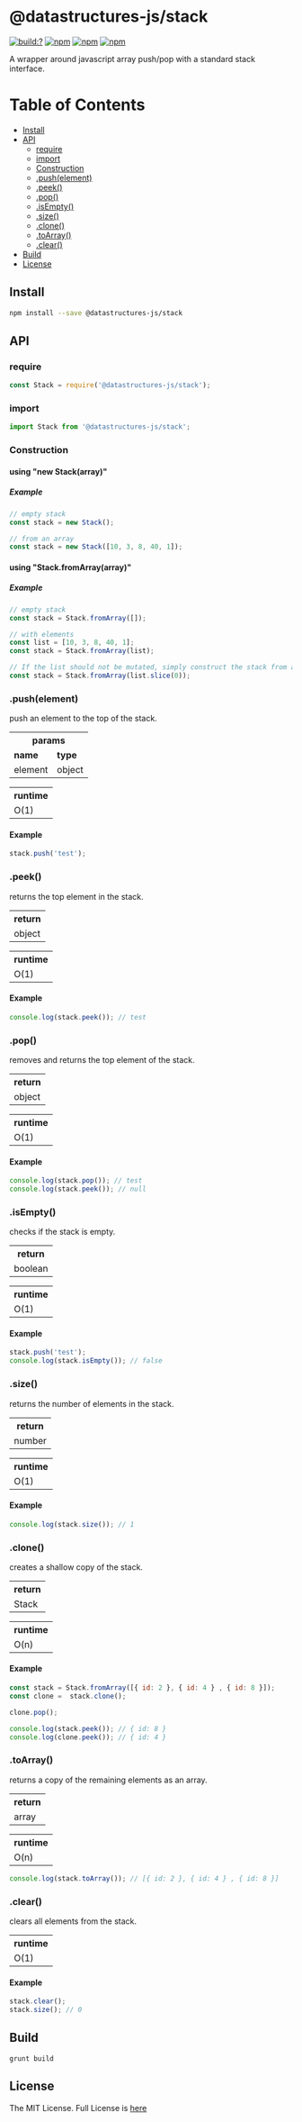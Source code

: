 # @datastructures-js/stack

[![build:?](https://travis-ci.org/datastructures-js/stack.svg?branch=master)](https://travis-ci.org/datastructures-js/stack) 
[![npm](https://img.shields.io/npm/v/@datastructures-js/stack.svg)](https://www.npmjs.com/package/@datastructures-js/stack)
[![npm](https://img.shields.io/npm/dm/@datastructures-js/stack.svg)](https://www.npmjs.com/package/@datastructures-js/stack) [![npm](https://img.shields.io/badge/node-%3E=%206.0-blue.svg)](https://www.npmjs.com/package/@datastructures-js/stack)

A wrapper around javascript array push/pop with a standard stack interface.

# Table of Contents
* [Install](#install)
* [API](#api)
  * [require](#require)
  * [import](#import)
  * [Construction](#construction)
  * [.push(element)](#pushelement)
  * [.peek()](#peek)
  * [.pop()](#pop)
  * [.isEmpty()](#isempty)
  * [.size()](#size)
  * [.clone()](#clone)
  * [.toArray()](#toarray)
  * [.clear()](#clear)
 * [Build](#build)
 * [License](#license)

## Install

```sh
npm install --save @datastructures-js/stack
```

## API

### require

```js
const Stack = require('@datastructures-js/stack');
```

### import

```js
import Stack from '@datastructures-js/stack';
```

### Construction

#### using "new Stack(array)"

##### Example

```js
// empty stack
const stack = new Stack();

// from an array
const stack = new Stack([10, 3, 8, 40, 1]);
```

#### using "Stack.fromArray(array)"

##### Example

```js
// empty stack
const stack = Stack.fromArray([]);

// with elements
const list = [10, 3, 8, 40, 1];
const stack = Stack.fromArray(list);

// If the list should not be mutated, simply construct the stack from a copy of it.
const stack = Stack.fromArray(list.slice(0));
```

### .push(element)
push an element to the top of the stack.

<table>
  <tr><th align="center" colspan="2">params</th></tr>
 <tr><td><b>name</b></td><td><b>type</b></td></tr>
  <tr><td>element</td><td>object</td></tr>
</table>

<table>
 <tr>
  <th>runtime</th>
 </tr>
 <tr>
  <td>O(1)</td>
 </tr>
</table>

#### Example

```js
stack.push('test');
```

### .peek()
returns the top element in the stack.

<table>
 <tr>
  <th>return</th>
 </tr>
 <tr>
  <td>object</td>
 </tr>
</table>

<table>
 <tr>
  <th>runtime</th>
 </tr>
 <tr>
  <td>O(1)</td>
 </tr>
</table>

#### Example

```js
console.log(stack.peek()); // test
```

### .pop()
removes and returns the top element of the stack.

<table>
 <tr>
  <th>return</th>
 </tr>
 <tr>
  <td>object</td>
 </tr>
</table>

<table>
 <tr>
  <th>runtime</th>
 </tr>
 <tr>
  <td>O(1)</td>
 </tr>
</table>

#### Example

```js
console.log(stack.pop()); // test
console.log(stack.peek()); // null
```

### .isEmpty()
checks if the stack is empty.

<table>
 <tr>
  <th>return</th>
 </tr>
 <tr>
  <td>boolean</td>
 </tr>
</table>

<table>
 <tr>
  <th>runtime</th>
 </tr>
 <tr>
  <td>O(1)</td>
 </tr>
</table>


#### Example

```js
stack.push('test');
console.log(stack.isEmpty()); // false
```

### .size()
returns the number of elements in the stack.

<table>
 <tr>
  <th>return</th>
 </tr>
 <tr>
  <td>number</td>
 </tr>
</table>

<table>
 <tr>
  <th>runtime</th>
 </tr>
 <tr>
  <td>O(1)</td>
 </tr>
</table>

#### Example

```js
console.log(stack.size()); // 1
```

### .clone() 
creates a shallow copy of the stack.

<table>
 <tr>
  <th>return</th>
 </tr>
 <tr>
  <td>Stack</td>
 </tr>
</table>

<table>
 <tr>
  <th>runtime</th>
 </tr>
 <tr>
  <td>O(n)</td>
 </tr>
</table>

#### Example

```js
const stack = Stack.fromArray([{ id: 2 }, { id: 4 } , { id: 8 }]);
const clone =  stack.clone();

clone.pop();

console.log(stack.peek()); // { id: 8 }
console.log(clone.peek()); // { id: 4 }
```

### .toArray()
returns a copy of the remaining elements as an array.

<table>
 <tr>
  <th>return</th>
 </tr>
 <tr>
  <td>array</td>
 </tr>
</table>

<table>
 <tr>
  <th>runtime</th>
 </tr>
 <tr>
  <td>O(n)</td>
 </tr>
</table>

```js
console.log(stack.toArray()); // [{ id: 2 }, { id: 4 } , { id: 8 }]
```

### .clear()
clears all elements from the stack.

<table>
 <tr>
  <th>runtime</th>
 </tr>
 <tr>
  <td>O(1)</td>
 </tr>
</table>

#### Example

```js
stack.clear();
stack.size(); // 0
```

## Build
```
grunt build
```

## License
The MIT License. Full License is [here](https://github.com/datastructures-js/stack/blob/master/LICENSE)
